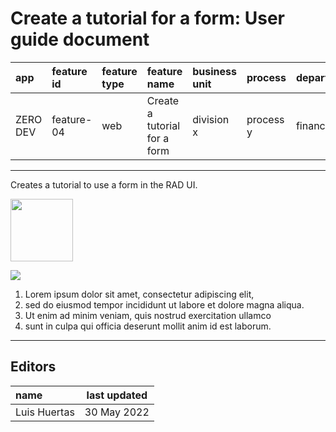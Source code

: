 # Create a tutorial for a form: User guide document

| app      | feature id | feature type | feature name                 | business unit | process   | department |
| :------- | :--------- | :----------- | :--------------------------- | :------------ | :-------- | :--------- |
| ZERO DEV | feature-04 | web          | Create a tutorial for a form | division x    | process y | finance    |

---

Creates a tutorial to use a form in the RAD UI.

<img src="https://i.ibb.co/rt0Hf3q/video.png" width="100">

![](https://instrktiv.com/media/user-manual-template/screenshots-snagit.webp)

1. Lorem ipsum dolor sit amet, consectetur adipiscing elit,
2. sed do eiusmod tempor incididunt ut labore et dolore magna aliqua.
3. Ut enim ad minim veniam, quis nostrud exercitation ullamco
4. sunt in culpa qui officia deserunt mollit anim id est laborum.

---

## Editors

| name         | last updated |
| :----------- | ------------ |
| Luis Huertas | 30 May 2022  |
